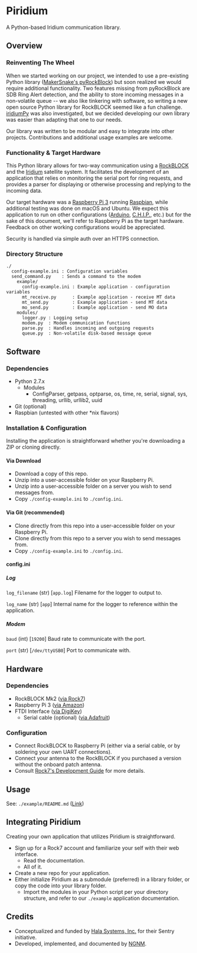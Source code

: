 # Piridium
A Python-based Iridium communication library.

## Overview
### Reinventing The Wheel
When we started working on our project, we intended to use a pre-existing Python library ([MakerSnake's pyRockBlock](https://github.com/MakerSnake/pyRockBlock)) but soon realized we would require additional functionality. Two features missing from pyRockBlock are SDB Ring Alert detection, and the ability to store incoming messages in a non-volatile queue -- we also like tinkering with software, so writing a new open source Python library for RockBLOCK seemed like a fun challenge. [iridiumPy](https://github.com/johngrantuk/iridiumPy) was also investigated, but we decided developing our own library was easier than adapting that one to our needs.

Our library was written to be modular and easy to integrate into other projects. Contributions and additional usage examples are welcome.

### Functionality & Target Hardware
This Python library allows for two-way communication using a [RockBLOCK](http://www.rock7.com/products-rockblock) and the [Iridium](https://www.iridium.com/) satellite system. It facilitates the development of an application that relies on monitoring the serial port for ring requests, and provides a parser for displaying or otherwise processing and replying to the incoming data.

Our target hardware was a [Raspberry Pi 3](https://www.raspberrypi.org/products/raspberry-pi-3-model-b/) running [Raspbian](https://www.raspberrypi.org/downloads/raspbian/), while additional testing was done on macOS and Ubuntu. We expect this application to run on other configurations ([Arduino](https://www.arduino.cc/), [C.H.I.P.](https://getchip.com/), etc.) but for the sake of this document, we'll refer to Raspberry Pi as the target hardware. Feedback on other working configurations would be appreciated.

Security is handled via simple auth over an HTTPS connection.

### Directory Structure
```
./
  config-example.ini : Configuration variables
  send_command.py    : Sends a command to the modem
    example/
      config-example.ini : Example application - configuration variables
      mt_receive.py      : Example application - receive MT data
      mt_send.py         : Example application - send MT data
      mo_send.py         : Example application - send MO data
    modules/
      logger.py : Logging setup
      modem.py  : Modem communication functions
      parse.py  : Handles incoming and outgoing requests
      queue.py  : Non-volatile disk-based message queue
```

## Software

### Dependencies
- Python 2.7.x
  - Modules
    - ConfigParser, getpass, optparse, os, time, re, serial, signal, sys, threading, urllib, urllib2, uuid
- Git (optional)
- Raspbian (untested with other \*nix flavors)

### Installation & Configuration
Installing the application is straightforward whether you're downloading a ZIP or cloning directly.

#### Via Download
- Download a copy of this repo.
- Unzip into a user-accessible folder on your Raspberry Pi.
- Unzip into a user-accessible folder on a server you wish to send messages from.
- Copy `./config-example.ini` to `./config.ini`.

#### Via Git (recommended)
- Clone directly from this repo into a user-accessible folder on your Raspberry Pi.
- Clone directly from this repo to a server you wish to send messages from.
- Copy `./config-example.ini` to `./config.ini`.

#### config.ini

##### Log
`log_filename` (str) [`app.log`]
Filename for the logger to output to.

`log_name` (str) [`app`]
Internal name for the logger to reference within the application.

##### Modem
`baud` (int) [`19200`]
Baud rate to communicate with the port.

`port` (str) [`/dev/ttyUSB0`]
Port to communicate with.

## Hardware

### Dependencies
- RockBLOCK Mk2 ([via Rock7](https://www.rock7.com/shop-product-detail?productId=46]))
- Raspberry Pi 3 ([via Amazon](https://www.amazon.com/Raspberry-Pi-RASP-PI-3-Model-Motherboard/dp/B01CD5VC92))
- FTDI Interface ([via DigiKey](http://www.digikey.com/product-detail/en/DEV-09716/1568-1103-ND/5318745))
  - Serial cable (optional) ([via Adafruit](https://www.adafruit.com/products/70))

### Configuration
- Connect RockBLOCK to Raspberry Pi (either via a serial cable, or by soldering your own UART connections).
- Connect your antenna to the RockBLOCK if you purchased a version without the onboard patch antenna.
- Consult [Rock7's Development Guide](http://www.rock7.com/downloads/RockBLOCK-Developer-Guide-Mk2.pdf) for more details.

## Usage
See: `./example/README.md` ([Link](https://github.com/no-gods-no-masters/hala-rockblock/tree/master/example))

## Integrating Piridium
Creating your own application that utilizes Piridium is straightforward.

- Sign up for a Rock7 account and familiarize your self with their web interface.
  - Read the documentation.
  - All of it.
- Create a new repo for your application.
- Either initialize Piridium as a submodule (preferred) in a library folder, or copy the code into your library folder.
  - Import the modules in your Python script per your directory structure, and refer to our `./example` application documentation.

## Credits
- Conceptualized and funded by [Hala Systems, Inc.](http://halasystems.com) for their Sentry initiative.
- Developed, implemented, and documented by [NGNM](http://ngnm.us/).
